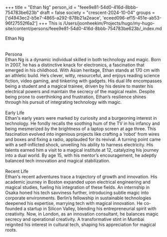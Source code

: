 +++
title = "Ethan Ng"
person_id = "feee9e81-54d0-416d-8bbb-754783be623b"
draft = false
society = "crescent-2024-10-04"
groups = ['d4943ec2-b5e7-4865-a292-878b21a2eace', 'eceed096-ef15-451e-ab53-96f27552f6a2']
+++
This is /Users/joonheekim/Projects/hugo/my-hugo-site/content/persons/feee9e81-54d0-416d-8bbb-754783be623b/_index.md

<div class="h1_1_right">Ethan Ng</div><br>
<br>
<div class="h2">Persona</div><div class="plain">Ethan Ng is a dynamic individual skilled in both technology and magic. Born in 2007, he has a distinctive knack for electronics, a fascination that emerged in his childhood. With Asian heritage, Ethan stands at 170 cm with an athletic build. He’s clever, witty, resourceful, and enjoys reading science fiction, video gaming, and tinkering with gadgets. His dual life encompasses being a student and a magical trainee, driven by his desire to master his electrical powers and maintain the secrecy of the magical realm. Despite being prone to overthinking and frustration, Ethan’s resilience shines through his pursuit of integrating technology with magic.</div><br>
<div class="h2">Early Life</div><div class="plain">Ethan's early years were marked by curiosity and a burgeoning interest in technology. He fondly recalls the soothing hum of the TV in his infancy and being mesmerized by the brightness of a laptop screen at age three. This fascination evolved into ingenious projects like crafting a ‘robot’ from wires and boxes and fixing a radio, applauded for its revival. A turning point came with a self-inflicted shock, unveiling his ability to harness electricity. His talents earned him a visit to a magical institute at 12, catalyzing his journey into a dual world. By age 15, with his mentor’s encouragement, he adeptly balanced tech innovation and magical stabilization.</div><br>
<div class="h2">Recent Life</div><div class="plain">Ethan's recent adventures trace a trajectory of growth and innovation. His academic journey in Boston expanded upon electrical engineering and magical studies, fueling his integration of these fields. An internship in Osaka honed his tech savviness further, introducing subtle magic into corporate environments. Berlin’s fellowship in sustainable technologies deepened his expertise, marrying tech with magical innovation. He co-founded a startup in Silicon Valley, blending his entrepreneurial spirit with creativity. Now, in London, as an innovation consultant, he balances magic secrecy and operational creativity. A transformative stint in Mumbai reignited his interest in cultural tech, shaping his appreciation for magical roots.</div><br>
